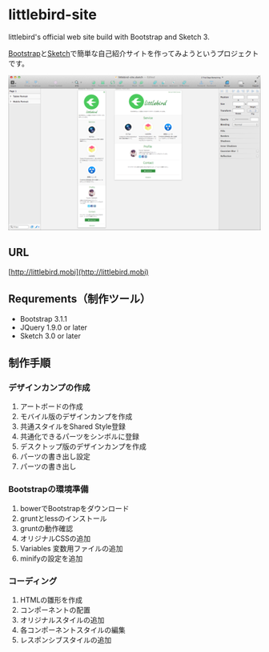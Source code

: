 # littlebird-site

littlebird's official web site build with Bootstrap and Sketch 3.

[Bootstrap](http://getbootstrap.com/)と[Sketch](http://bohemiancoding.com/sketch/)で簡単な自己紹介サイトを作ってみようというプロジェクトです。

![](screenshot.png?raw=true)

## URL

[http://littlebird.mobi](http://littlebird.mobi)

## Requrements（制作ツール）

- Bootstrap 3.1.1
- JQuery 1.9.0 or later
- Sketch 3.0 or later

## 制作手順

### デザインカンプの作成

1. アートボードの作成
2. モバイル版のデザインカンプを作成
3. 共通スタイルをShared Style登録
4. 共通化できるパーツをシンボルに登録
5. デスクトップ版のデザインカンプを作成
6. パーツの書き出し設定
7. パーツの書き出し

### Bootstrapの環境準備

1. bowerでBootstrapをダウンロード
2. gruntとlessのインストール
3. gruntの動作確認
4. オリジナルCSSの追加
5. Variables 変数用ファイルの追加
6. minifyの設定を追加

### コーディング

1. HTMLの雛形を作成
2. コンポーネントの配置
3. オリジナルスタイルの追加
4. 各コンポーネントスタイルの編集
5. レスポンシブスタイルの追加
